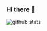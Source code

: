 ### Hi there 👋

![github stats](https://github-readme-stats.vercel.app/api?username=drzaln&show_icons=true)
